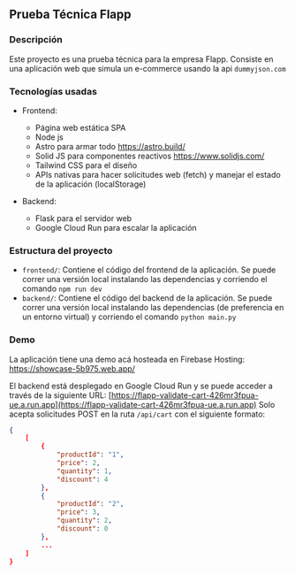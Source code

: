 ## Prueba Técnica Flapp

### Descripción

Este proyecto es una prueba técnica para la empresa Flapp. Consiste en una aplicación web que simula un e-commerce usando la api `dummyjson.com`

### Tecnologías usadas

- Frontend:
    - Página web estática SPA
    - Node js
    - Astro para armar todo https://astro.build/
    - Solid JS para componentes reactivos https://www.solidjs.com/
    - Tailwind CSS para el diseño
    - APIs nativas para hacer solicitudes web (fetch) y manejar el estado de la aplicación (localStorage)

- Backend:
    - Flask para el servidor web
    - Google Cloud Run para escalar la aplicación

### Estructura del proyecto

- `frontend/`: Contiene el código del frontend de la aplicación. Se puede correr una versión local instalando las dependencias y corriendo el comando `npm run dev`
- `backend/`: Contiene el código del backend de la aplicación. Se puede correr una versión local instalando las dependencias (de preferencia en un entorno virtual) y corriendo el comando `python main.py`

### Demo

La aplicación tiene una demo acá hosteada en Firebase Hosting: https://showcase-5b975.web.app/

El backend está desplegado en Google Cloud Run y se puede acceder a través de la siguiente URL: [https://flapp-validate-cart-426mr3fpua-ue.a.run.app](https://flapp-validate-cart-426mr3fpua-ue.a.run.app)
Solo acepta solicitudes POST en la ruta `/api/cart` con el siguiente formato:

```json
{
    [
        {
            "productId": "1",
            "price": 2,
            "quantity": 1,
            "discount": 4
        },
        {
            "productId": "2",
            "price": 3,
            "quantity": 2,
            "discount": 0
        },
        ...
    ]
}
```